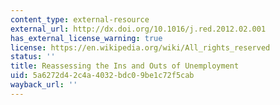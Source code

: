 ```yaml
---
content_type: external-resource
external_url: http://dx.doi.org/10.1016/j.red.2012.02.001
has_external_license_warning: true
license: https://en.wikipedia.org/wiki/All_rights_reserved
status: ''
title: Reassessing the Ins and Outs of Unemployment
uid: 5a6272d4-2c4a-4032-bdc0-9be1c72f5cab
wayback_url: ''
---
```

